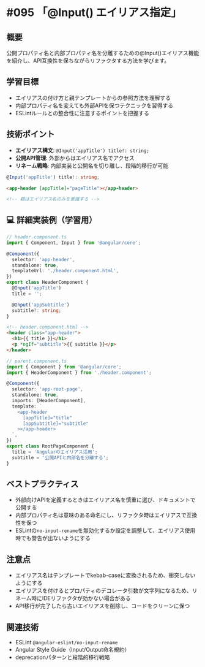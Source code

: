 # #095 「@Input() エイリアス指定」

## 概要
公開プロパティ名と内部プロパティ名を分離するための@Input()エイリアス機能を紹介し、API互換性を保ちながらリファクタする方法を学びます。

## 学習目標
- エイリアスの付け方と親テンプレートからの参照方法を理解する
- 内部プロパティ名を変えても外部APIを保つテクニックを習得する
- ESLintルールとの整合性に注意するポイントを把握する

## 技術ポイント
- **エイリアス構文**: `@Input('appTitle') title!: string;`
- **公開API管理**: 外部からはエイリアス名でアクセス
- **リネーム戦略**: 内部実装と公開名を切り離し、段階的移行が可能


```typescript
@Input('appTitle') title!: string;
```

```html
<app-header [appTitle]="pageTitle"></app-header>
```

```html
<!-- 親はエイリアス名のみを意識する -->
```

## 💻 詳細実装例（学習用）
```typescript
// header.component.ts
import { Component, Input } from '@angular/core';

@Component({
  selector: 'app-header',
  standalone: true,
  templateUrl: './header.component.html',
})
export class HeaderComponent {
  @Input('appTitle')
  title = '';

  @Input('appSubtitle')
  subtitle?: string;
}
```

```html
<!-- header.component.html -->
<header class="app-header">
  <h1>{{ title }}</h1>
  <p *ngIf="subtitle">{{ subtitle }}</p>
</header>
```

```typescript
// parent.component.ts
import { Component } from '@angular/core';
import { HeaderComponent } from './header.component';

@Component({
  selector: 'app-root-page',
  standalone: true,
  imports: [HeaderComponent],
  template: `
    <app-header
      [appTitle]="title"
      [appSubtitle]="subtitle"
    ></app-header>
  `,
})
export class RootPageComponent {
  title = 'Angularのエイリアス活用';
  subtitle = '公開APIと内部名を分離する';
}
```

## ベストプラクティス
- 外部向けAPIを定義するときはエイリアス名を慎重に選び、ドキュメントで公開する
- 内部プロパティ名は意味のある命名にし、リファクタ時はエイリアスで互換性を保つ
- ESLintの`no-input-rename`を無効化するか設定を調整して、エイリアス使用時でも警告が出ないようにする

## 注意点
- エイリアス名はテンプレートでkebab-caseに変換されるため、衝突しないようにする
- エイリアスを付けるとプロパティのデコレータ引数が文字列になるため、リネーム時にIDEリファクタが効かない場合がある
- API移行が完了したら古いエイリアスを削除し、コードをクリーンに保つ

## 関連技術
- ESLint `@angular-eslint/no-input-rename`
- Angular Style Guide（Input/Output命名規約）
- deprecationパターンと段階的移行戦略
